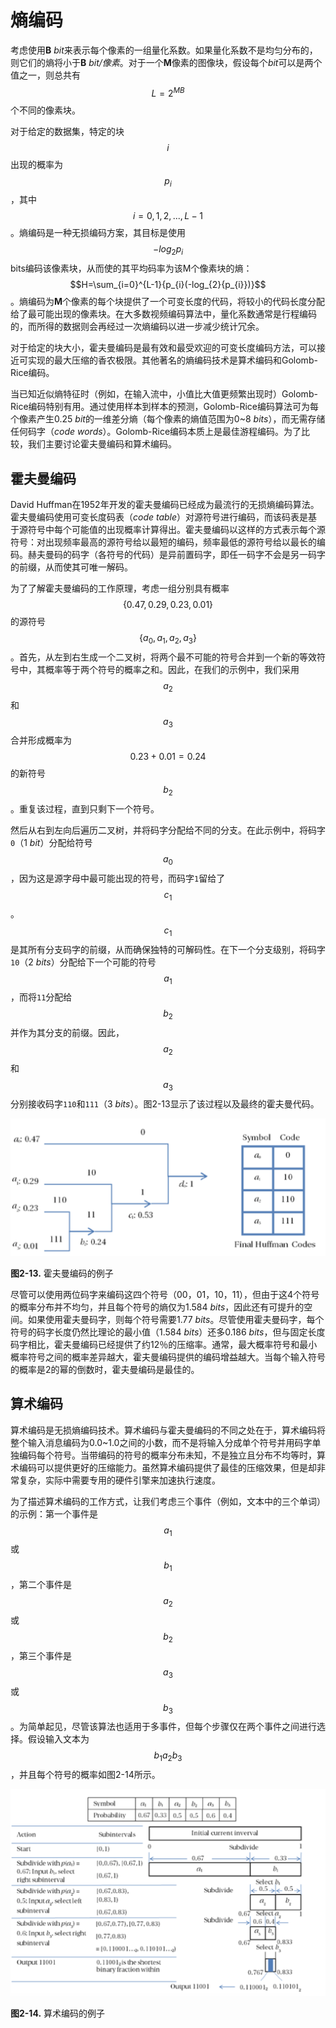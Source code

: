 # 熵编码
考虑使用**B** *bit*来表示每个像素的一组量化系数。如果量化系数不是均匀分布的，则它们的熵将小于**B** *bit/像素*。对于一个**M**像素的图像块，假设每个*bit*可以是两个值之一，则总共有$$L = 2^{MB}$$个不同的像素块。

对于给定的数据集，特定的块$$i$$出现的概率为$$p_{i}$$，其中$$i = 0, 1, 2, ..., L-1$$。熵编码是一种无损编码方案，其目标是使用$$-log_{2}p_{i}$$ bits编码该像素块，从而使的其平均码率为该M个像素块的熵：$$H=\sum_{i=0}^{L-1}{p_{i}(-log_{2}{p_{i}})}$$。熵编码为**M**个像素的每个块提供了一个可变长度的代码，将较小的代码长度分配给了最可能出现的像素块。在大多数视频编码算法中，量化系数通常是行程编码的，而所得的数据则会再经过一次熵编码以进一步减少统计冗余。

对于给定的块大小，霍夫曼编码是最有效和最受欢迎的可变长度编码方法，可以接近可实现的最大压缩的香农极限。其他著名的熵编码技术是算术编码和Golomb-Rice编码。

当已知近似熵特征时（例如，在输入流中，小值比大值更频繁出现时）Golomb-Rice编码特别有用。通过使用样本到样本的预测，Golomb-Rice编码算法可为每个像素产生0.25 *bit*的一维差分熵（每个像素的熵值范围为0~8 *bits*），而无需存储任何码字（*code words*）。Golomb-Rice编码本质上是最佳游程编码。为了比较，我们主要讨论霍夫曼编码和算术编码。

## 霍夫曼编码
David Huffman在1952年开发的霍夫曼编码已经成为最流行的无损熵编码算法。霍夫曼编码使用可变长度码表（*code table*）对源符号进行编码，而该码表是基于源符号中每个可能值的出现概率计算得出。霍夫曼编码以这样的方式表示每个源符号：对出现频率最高的源符号给以最短的编码，频率最低的源符号给以最长的编码。赫夫曼码的码字（各符号的代码）是异前置码字，即任一码字不会是另一码字的前缀，从而使其可唯一解码。

为了了解霍夫曼编码的工作原理，考虑一组分别具有概率$$\{0.47, 0.29, 0.23, 0.01\}$$的源符号$$\{a_0, a_1, a_2, a_3\}$$。首先，从左到右生成一个二叉树，将两个最不可能的符号合并到一个新的等效符号中，其概率等于两个符号的概率之和。因此，在我们的示例中，我们采用$$a_2$$和$$a_3$$合并形成概率为$$0.23+0.01=0.24$$的新符号$$b_2$$。重复该过程，直到只剩下一个符号。

然后从右到左向后遍历二叉树，并将码字分配给不同的分支。在此示例中，将码字`0`（1 *bit*）分配给符号$$a_0$$，因为这是源字母中最可能出现的符号，而码字`1`留给了$$c_1$$。$$c_1$$是其所有分支码字的前缀，从而确保独特的可解码性。在下一个分支级别，将码字`10`（2 *bits*）分配给下一个可能的符号$$a_1$$，而将`11`分配给$$b_2$$并作为其分支的前缀。因此，$$a_2$$和$$a_3$$分别接收码字`110`和`111`（3 *bits*）。图2-13显示了该过程以及最终的霍夫曼代码。

![](../images/2_13.png)

**图2-13.** 霍夫曼编码的例子

尽管可以使用两位码字来编码这四个符号（00，01，10，11），但由于这4个符号的概率分布并不均匀，并且每个符号的熵仅为1.584 *bits*，因此还有可提升的空间。如果使用霍夫曼码字，则每个符号需要1.77 *bits*。尽管使用霍夫曼码字，每个符号的码字长度仍然比理论的最小值（1.584 *bits*）还多0.186 *bits*，但与固定长度码字相比，霍夫曼编码已经提供了约12％的压缩率。通常，最大概率符号和最小概率符号之间的概率差异越大，霍夫曼编码提供的编码增益越大。当每个输入符号的概率是2的幂的倒数时，霍夫曼编码是最佳的。

## 算术编码
算术编码是无损熵编码技术。算术编码与霍夫曼编码的不同之处在于，算术编码将整个输入消息编码为0.0~1.0之间的小数，而不是将输入分成单个符号并用码字单独编码每个符号。当带编码的符号的概率分布未知，不是独立且分布不均等时，算术编码可以提供更好的压缩能力。虽然算术编码提供了最佳的压缩效果，但是却非常复杂，实际中需要专用的硬件引擎来加速执行速度。

为了描述算术编码的工作方式，让我们考虑三个事件（例如，文本中的三个单词）的示例：第一个事件是$$a_1$$或$$b_1$$，第二个事件是$$a_2$$或$$b_2$$，第三个事件是$$a_3$$或$$b_3$$。为简单起见，尽管该算法也适用于多事件，但每个步骤仅在两个事件之间进行选择。假设输入文本为$$b_1a_2b_3$$，并且每个符号的概率如图2-14所示。

![](../images/2_14.png)

**图2-14.** 算术编码的例子